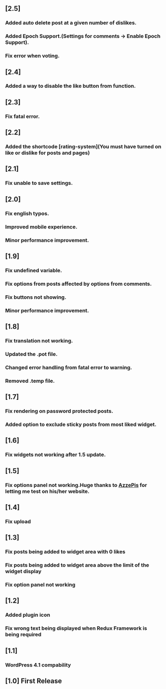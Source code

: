 ## [2.5] 
### Added auto delete post at a given number of dislikes.
### Added Epoch Support.(Settings for comments -> Enable Epoch Support).
### Fix error when voting.
## [2.4]
### Added a way to disable the like button from function.
## [2.3]
### Fix fatal error.
## [2.2] 
### Added the shortcode [rating-system](You must have turned on like or dislike for posts and pages)
## [2.1] 
### Fix unable to save settings.
## [2.0] 
### Fix english typos.
### Improved mobile experience.
### Minor performance improvement.
## [1.9] 
### Fix undefined variable.
### Fix options from posts affected by options from comments.
### Fix buttons not showing.
### Minor performance improvement.
## [1.8] 
### Fix translation not working.
### Updated the .pot file.
### Changed error handling from fatal error to warning.
### Removed .temp file.
## [1.7]
### Fix rendering on password protected posts.
### Added option to exclude sticky posts from most liked widget.
## [1.6]
### Fix widgets not working after 1.5 update.
## [1.5] 
### Fix options panel not working.Huge thanks to [AzzePis](https://wordpress.org/support/profile/azzepis) for letting me test on his/her website.
## [1.4] 
### Fix upload
## [1.3] 
### Fix posts being added to widget area with 0 likes
### Fix posts being added to widget area above the limit of the widget display
### Fix option panel not working
## [1.2]
### Added plugin icon
### Fix wrong text being displayed when Redux Framework is being required
## [1.1]
### WordPress 4.1 compability
## [1.0] First Release
